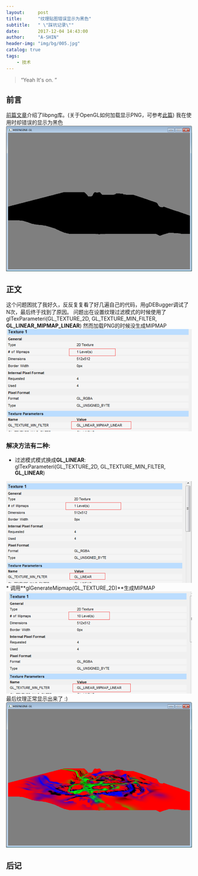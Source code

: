 ```yaml
---
layout:     post
title:      "纹理贴图错误显示为黑色"
subtitle:   " \"踩坑记录\""
date:       2017-12-04 14:43:00
author:     "A-SHIN"
header-img: "img/bg/005.jpg"
catalog: true
tags:
    - 技术
---
```


> “Yeah It's on. ”


## 前言

[前篇文章](https://huangx916.github.io/2017/12/01/libpng/)介绍了libpng库。(关于OpenGL如何加载显示PNG，可参考[此篇](http://blog.csdn.net/glunoy/article/details/50968326))
我在使用时却错误的显示为黑色
<img class="shadow" src="/img/in-post/pngblack/1.png" width="600">

## 正文
这个问题困扰了我好久，反反复复看了好几遍自己的代码，用gDEBugger调试了N次，最后终于找到了原因。
问题出在设置纹理过滤模式的时候使用了  glTexParameteri(GL_TEXTURE_2D, GL_TEXTURE_MIN_FILTER, **GL_LINEAR_MIPMAP_LINEAR**)
然而加载PNG的时候没生成MIPMAP
<img class="shadow" src="/img/in-post/pngblack/2.png" width="600">  
### 解决方法有二种:  
* 过滤模式模式换成**GL_LINEAR**:  
glTexParameteri(GL_TEXTURE_2D, GL_TEXTURE_MIN_FILTER, **GL_LINEAR**)
<img class="shadow" src="/img/in-post/pngblack/3.png" width="600">
* 调用**glGenerateMipmap(GL_TEXTURE_2D)**生成MIPMAP
<img class="shadow" src="/img/in-post/pngblack/4.png" width="600">
最后纹理正常显示出来了 :)
<img class="shadow" src="/img/in-post/pngblack/5.png" width="600">

## 后记